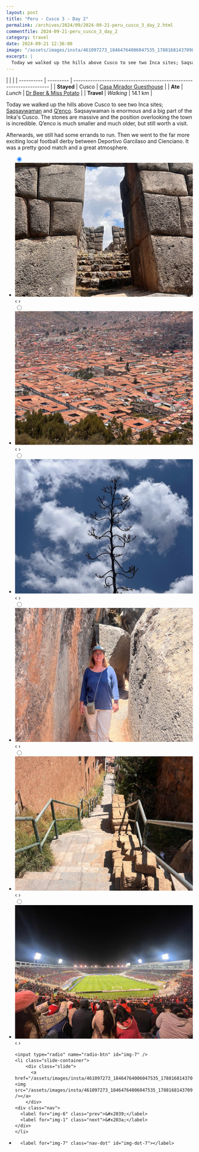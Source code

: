 ```yaml
---
layout: post
title: "Peru - Cusco 3 - Day 2"
permalink: /archives/2024/09/2024-09-21-peru_cusco_3_day_2.html
commentfile: 2024-09-21-peru_cusco_3_day_2
category: travel
date: 2024-09-21 12:36:00
image: "/assets/images/insta/461097273_18464764006047535_1788168143709857316_n_18019880831578024.jpg"
excerpt: |
  Today we walked up the hills above Cusco to see two Inca sites; Saqsaywaman and Q’enco.
---
```


|            |           |
| ---------- | --------- | -------------------------------------------------------------------- |
| **Stayed** | Cusco     | [Casa Mirador Guesthouse](https://maps.app.goo.gl/rorZtUdeFKDXqFkg8) |
| **Ate**    | _Lunch_   | [Dr Beer & Miss Potato](https://maps.app.goo.gl/sit4e4iUcmqFYEK46)   |
| **Travel** | _Walking_ | 14.1 km                                                              |

Today we walked up the hills above Cusco to see two Inca sites; [Saqsaywaman](https://maps.app.goo.gl/ZFLpjJk79AcD3gzJ6) and [Q’enco](https://maps.app.goo.gl/J9asT48MSK9B4b69A). Saqsaywaman is enormous and a big part of the Inka's Cusco. The stones are massive and the position overlooking the town is incredible. Q’enco is much smaller and much older, but still worth a visit.

Afterwards, we still had some errands to run. Then we went to the far more exciting local football derby between Deportivo Garcilaso and Cienciano. It was a pretty good match and a great atmosphere.

<ul class="slides">
    <input type="radio" name="radio-btn" id="img-1" checked="checked" />
    <li class="slide-container">
        <div class="slide">
          <a href="/assets/images/insta/460934111_18464764039047535_6215327196608739412_n_17938986185869024.jpg"><img src="/assets/images/insta/460934111_18464764039047535_6215327196608739412_n_17938986185869024.jpg" /></a>
        </div>
    <div class="nav">
      <label for="img-7" class="prev">&#x2039;</label>
      <label for="img-2" class="next">&#x203a;</label>
    </div>
    </li>
        <input type="radio" name="radio-btn" id="img-2"  />
    <li class="slide-container">
        <div class="slide">
          <a href="/assets/images/insta/461121763_18464764051047535_1986843111422724990_n_18072731575510310.jpg"><img src="/assets/images/insta/461121763_18464764051047535_1986843111422724990_n_18072731575510310.jpg" /></a>
        </div>
    <div class="nav">
      <label for="img-1" class="prev">&#x2039;</label>
      <label for="img-3" class="next">&#x203a;</label>
    </div>
    </li>
        <input type="radio" name="radio-btn" id="img-3"  />
    <li class="slide-container">
        <div class="slide">
          <a href="/assets/images/insta/460935332_18464764063047535_8398953798538990793_n_18060326602664845.jpg"><img src="/assets/images/insta/460935332_18464764063047535_8398953798538990793_n_18060326602664845.jpg" /></a>
        </div>
    <div class="nav">
      <label for="img-2" class="prev">&#x2039;</label>
      <label for="img-4" class="next">&#x203a;</label>
    </div>
    </li>
        <input type="radio" name="radio-btn" id="img-4"  />
    <li class="slide-container">
        <div class="slide">
          <a href="/assets/images/insta/461063186_18464764072047535_8416396611823309350_n_18009787991386971.jpg"><img src="/assets/images/insta/461063186_18464764072047535_8416396611823309350_n_18009787991386971.jpg" /></a>
        </div>
    <div class="nav">
      <label for="img-3" class="prev">&#x2039;</label>
      <label for="img-5" class="next">&#x203a;</label>
    </div>
    </li>
        <input type="radio" name="radio-btn" id="img-5"  />
    <li class="slide-container">
        <div class="slide">
          <a href="/assets/images/insta/460940554_18464764084047535_3976708428293165490_n_18070566799590089.jpg"><img src="/assets/images/insta/460940554_18464764084047535_3976708428293165490_n_18070566799590089.jpg" /></a>
        </div>
    <div class="nav">
      <label for="img-4" class="prev">&#x2039;</label>
      <label for="img-6" class="next">&#x203a;</label>
    </div>
    </li>
        <input type="radio" name="radio-btn" id="img-6"  />
    <li class="slide-container">
        <div class="slide">
          <a href="/assets/images/insta/461119328_18464764099047535_3174783000217974292_n_18019949072438760.jpg"><img src="/assets/images/insta/461119328_18464764099047535_3174783000217974292_n_18019949072438760.jpg" /></a>
        </div>
    <div class="nav">
      <label for="img-5" class="prev">&#x2039;</label>
      <label for="img-7" class="next">&#x203a;</label>
    </div>
    </li>
    
    <input type="radio" name="radio-btn" id="img-7" />
    <li class="slide-container">
        <div class="slide">
          <a href="/assets/images/insta/461097273_18464764006047535_1788168143709857316_n_18019880831578024.jpg"><img src="/assets/images/insta/461097273_18464764006047535_1788168143709857316_n_18019880831578024.jpg" /></a>
        </div>
    <div class="nav">
      <label for="img-6" class="prev">&#x2039;</label>
      <label for="img-1" class="next">&#x203a;</label>
    </div>
    </li>
			
<li class="nav-dots">
      <label for="img-1" class="nav-dot" id="img-dot-1"></label>
      <label for="img-2" class="nav-dot" id="img-dot-2"></label>
      <label for="img-3" class="nav-dot" id="img-dot-3"></label>
      <label for="img-4" class="nav-dot" id="img-dot-4"></label>
      <label for="img-5" class="nav-dot" id="img-dot-5"></label>
      <label for="img-6" class="nav-dot" id="img-dot-6"></label>

      <label for="img-7" class="nav-dot" id="img-dot-7"></label>

</li>
</ul>
